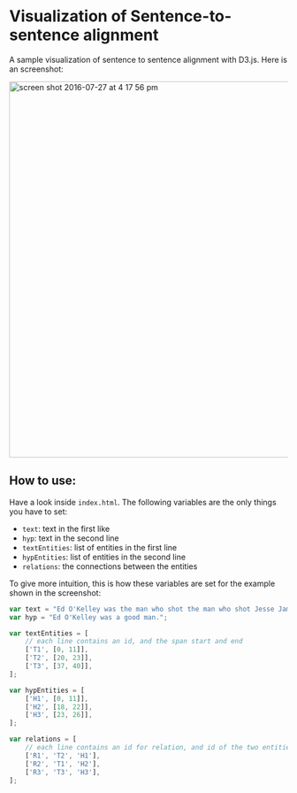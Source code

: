 # Visualization of Sentence-to-sentence alignment
A sample visualization of sentence to sentence alignment with D3.js. Here is an screenshot: 

<img width="680" alt="screen shot 2016-07-27 at 4 17 56 pm" src="https://cloud.githubusercontent.com/assets/2441454/17195919/ac3136c2-5415-11e6-8ab0-576f99e9271b.png">

## How to use: 
Have a look inside `index.html`. The following variables are the only things you have to set: 
 - `text`: text in the first like 
 - `hyp`: text in the second line 
 - `textEntities`: list of entities in the first line 
 - `hypEntities`: list of entities in the second line 
 - `relations`: the connections between the entities 

To give more intuition, this is how these variables are set for the example shown in the screenshot: 

```javascript 
var text = "Ed O'Kelley was the man who shot the man who shot Jesse James.";
var hyp = "Ed O'Kelley was a good man.";

var textEntities = [
    // each line contains an id, and the span start and end 
    ['T1', [0, 11]],
    ['T2', [20, 23]],
    ['T3', [37, 40]],
];

var hypEntities = [
    ['H1', [0, 11]],
    ['H2', [18, 22]],
    ['H3', [23, 26]],
];

var relations = [
    // each line contains an id for relation, and id of the two entities being connected together 
    ['R1', 'T2', 'H1'],
    ['R2', 'T1', 'H2'],
    ['R3', 'T3', 'H3'],
];
```
